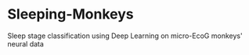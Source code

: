 # Sleeping-Monkeys
Sleep stage classification using Deep Learning on micro-EcoG monkeys' neural data 
